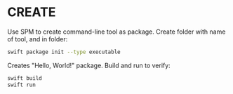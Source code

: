 # CREATE

Use SPM to create command-line tool as package. Create folder with name of tool, and in folder:

```sh
swift package init --type executable
```

Creates "Hello, World!" package. Build and run to verify:

```sh
swift build
swift run
```
